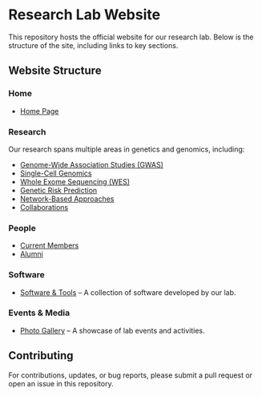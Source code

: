 # Research Lab Website  

This repository hosts the official website for our research lab. Below is the structure of the site, including links to key sections.  

## Website Structure  

### Home  
- [Home Page](./index.html)  

### Research  
Our research spans multiple areas in genetics and genomics, including:  
- [Genome-Wide Association Studies (GWAS)](./gwas.html)  
- [Single-Cell Genomics](./singlecell.html)  
- [Whole Exome Sequencing (WES)](./WES.html)  
- [Genetic Risk Prediction](./GRP.html)  
- [Network-Based Approaches](./networks.html)  
- [Collaborations](./collaborations.html)  

### People  
- [Current Members](./team.html)  
- [Alumni](./alumni.html)  

### Software  
- [Software & Tools](./softwares.html) – A collection of software developed by our lab.  

### Events & Media  
- [Photo Gallery](./events.html) – A showcase of lab events and activities.  

## Contributing  
For contributions, updates, or bug reports, please submit a pull request or open an issue in this repository.  